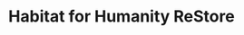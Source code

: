 ---
title: "Habitat for Humanity ReStore"
url: /monona/habitat-for-humanity-restore/
shop: charity
---